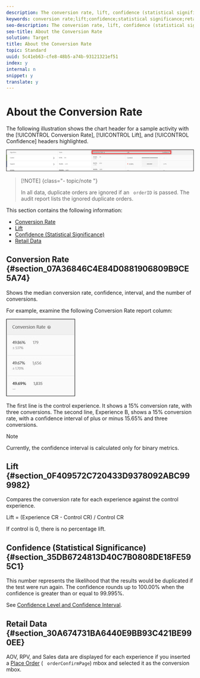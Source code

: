 ```yaml
---
description: The conversion rate, lift, confidence (statistical significance) and confidence interval are reported for each experience.
keywords: conversion rate;lift;confidence;statistical significance;retail data
seo-description: The conversion rate, lift, confidence (statistical significance) and confidence interval are reported for each experience.
seo-title: About the Conversion Rate
solution: Target
title: About the Conversion Rate
topic: Standard
uuid: 5c41eb63-cfe8-48b5-a74b-93121321ef51
index: y
internal: n
snippet: y
translate: y
---
```


# About the Conversion Rate

The following illustration shows the chart header for a sample activity with the [!UICONTROL  Conversion Rate], [!UICONTROL  Lift], and [!UICONTROL  Confidence] headers highlighted. 

![](../assets/conversion-rate.jpg) 


>[!NOTE] {class="- topic/note "}
>
>In all data, duplicate orders are ignored if an ` orderID` is passed. The audit report lists the ignored duplicate orders. 



This section contains the following information: 


* [ Conversion Rate](c_conversion_rate.md#section_07A36846C4E84D0881906809B9CE5A74)
* [ Lift](c_conversion_rate.md#section_0F409572C720433D9378092ABC999982)
* [ Confidence (Statistical Significance)](c_conversion_rate.md#section_35DB6724813D40C7B0808DE18FE595C1)
* [ Retail Data](c_conversion_rate.md#section_30A674731BA6440E9BB93C421BE990EE)


## Conversion Rate {#section_07A36846C4E84D0881906809B9CE5A74}

Shows the median conversion rate, confidence, interval, and the number of conversions. 

For example, examine the following Conversion Rate report column: 

![](../assets/conversion-rate-detail.jpg) 

The first line is the control experience. It shows a 15% conversion rate, with three conversions. The second line, Experience B, shows a 15% conversion rate, with a confidence interval of plus or minus 15.65% and three conversions. 


>[!NOTE]
>
>Currently, the confidence interval is calculated only for binary metrics.



## Lift {#section_0F409572C720433D9378092ABC999982}

Compares the conversion rate for each experience against the control experience. 

Lift = (Experience CR - Control CR) / Control CR 

If control is 0, there is no percentage lift. 

## Confidence (Statistical Significance) {#section_35DB6724813D40C7B0808DE18FE595C1}

This number represents the likelihood that the results would be duplicated if the test were run again. The confidence rounds up to 100.00% when the confidence is greater than or equal to 99.995%. 

See [ Confidence Level and Confidence Interval](c_confidence_level_and_confidence_interval.md#concept_0D0002A1EBDF420E9C50E2A46F36629B). 

## Retail Data {#section_30A674731BA6440E9BB93C421BE990EE}

AOV, RPV, and Sales data are displayed for each experience if you inserted a [ Place Order](https://marketing.adobe.com/resources/help/en_US/target/ov/t_orderconfirm_create.html) ( ` orderConfirmPage`) mbox and selected it as the conversion mbox. 
